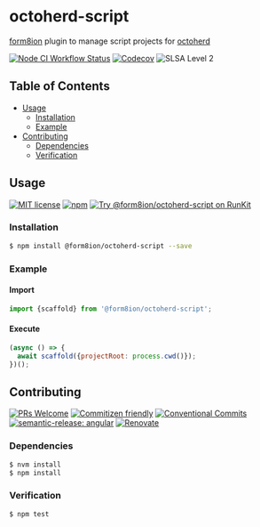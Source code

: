 # octoherd-script

[form8ion](https://github.com/form8ion) plugin to manage script projects for
[octoherd](https://github.com/octoherd)

<!--status-badges start -->

[![Node CI Workflow Status][github-actions-ci-badge]][github-actions-ci-link]
[![Codecov][coverage-badge]][coverage-link]
![SLSA Level 2][slsa-badge]

<!--status-badges end -->

## Table of Contents

* [Usage](#usage)
  * [Installation](#installation)
  * [Example](#example)
* [Contributing](#contributing)
  * [Dependencies](#dependencies)
  * [Verification](#verification)

## Usage

<!--consumer-badges start -->

[![MIT license][license-badge]][license-link]
[![npm][npm-badge]][npm-link]
[![Try @form8ion/octoherd-script on RunKit][runkit-badge]][runkit-link]

<!--consumer-badges end -->

### Installation

```sh
$ npm install @form8ion/octoherd-script --save
```

### Example

#### Import

```javascript
import {scaffold} from '@form8ion/octoherd-script';
```

#### Execute

```javascript
(async () => {
  await scaffold({projectRoot: process.cwd()});
})();
```

## Contributing

<!--contribution-badges start -->

[![PRs Welcome][PRs-badge]][PRs-link]
[![Commitizen friendly][commitizen-badge]][commitizen-link]
[![Conventional Commits][commit-convention-badge]][commit-convention-link]
[![semantic-release: angular][semantic-release-badge]][semantic-release-link]
[![Renovate][renovate-badge]][renovate-link]

<!--contribution-badges end -->

### Dependencies

```sh
$ nvm install
$ npm install
```

### Verification

```sh
$ npm test
```

[PRs-link]: http://makeapullrequest.com

[PRs-badge]: https://img.shields.io/badge/PRs-welcome-brightgreen.svg

[commitizen-link]: http://commitizen.github.io/cz-cli/

[commitizen-badge]: https://img.shields.io/badge/commitizen-friendly-brightgreen.svg

[commit-convention-link]: https://conventionalcommits.org

[commit-convention-badge]: https://img.shields.io/badge/Conventional%20Commits-1.0.0-yellow.svg

[semantic-release-link]: https://github.com/semantic-release/semantic-release

[semantic-release-badge]: https://img.shields.io/badge/semantic--release-angular-e10079?logo=semantic-release

[renovate-link]: https://renovatebot.com

[renovate-badge]: https://img.shields.io/badge/renovate-enabled-brightgreen.svg?logo=renovatebot

[github-actions-ci-link]: https://github.com/form8ion/octoherd-script/actions?query=workflow%3A%22Node.js+CI%22+branch%3Amaster

[github-actions-ci-badge]: https://img.shields.io/github/actions/workflow/status/form8ion/octoherd-script/node-ci.yml.svg?branch=master&logo=github

[coverage-link]: https://codecov.io/github/form8ion/octoherd-script

[coverage-badge]: https://img.shields.io/codecov/c/github/form8ion/octoherd-script?logo=codecov

[license-link]: LICENSE

[license-badge]: https://img.shields.io/github/license/form8ion/octoherd-script.svg?logo=opensourceinitiative

[npm-link]: https://www.npmjs.com/package/@form8ion/octoherd-script

[npm-badge]: https://img.shields.io/npm/v/@form8ion/octoherd-script?logo=npm

[runkit-link]: https://npm.runkit.com/@form8ion/octoherd-script

[runkit-badge]: https://badge.runkitcdn.com/@form8ion/octoherd-script.svg

[slsa-badge]: https://slsa.dev/images/gh-badge-level2.svg
